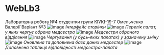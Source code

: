 # WebLb3
Лабораторна робота №4 студентки групи КІУКІ-19-7 Омельченко Валерії Варіант №3
![image](https://user-images.githubusercontent.com/113056738/233859218-70976ca4-769e-477d-ad26-caf99f52fe8e.png)
*Інтерфейс сторінки*
![image](https://user-images.githubusercontent.com/113056738/233859353-dd510a02-75b2-4bc7-ae28-2df1a857c412.png)
*Перелік палат, у яких чергує обрана медсестра*
![image](https://user-images.githubusercontent.com/113056738/233859392-75caec82-92a3-47d6-b05b-6eddb9482abc.png)
*Медсестри обраного відділення*
![image](https://user-images.githubusercontent.com/113056738/233859430-fc73595a-0b22-47f9-918a-2ec97bc5ba37.png)
*Чергування (у будь-яких палатах) у зазначену зміну*
![image](https://user-images.githubusercontent.com/113056738/233859497-fa1783ef-802c-4b71-8882-b64e9c590d6a.png)
*Оновлена та доповнена база даних медсестер*
![image](https://user-images.githubusercontent.com/113056738/233859547-e7d7d66c-e158-4854-81b4-95070edd6dab.png)
*Доповнена таблиця відповідності медсестра-палата*
